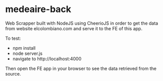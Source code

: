# medeaire-back
Web Scrapper built with NodeJS using CheerioJS in order to get the data from website elcolombiano.com and serve it to the FE of this app.

To test:
- npm install
- node server.js
- navigate to http://localhost:4000

Then open the FE app in your browser to see the data retrieved from the source.
